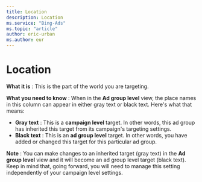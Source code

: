 ```yaml
---
title: Location
description: Location
ms.service: "Bing-Ads"
ms.topic: "article"
author: eric-urban
ms.author: eur
---
```


# Location

**What it is** : This is the part of the world you are targeting.

**What you need to know** : When in the **Ad group level** view,  the place names in this column can appear in either gray text or black text. Here's what that means:
- **Gray text** : This is a **campaign level** target. In other words, this ad group has inherited this target from its campaign's targeting settings.
- **Black text** : This is an **ad group level** target. In other words, you have added or changed this target for this particular ad group.

**Note** : You can make changes to an inherited target (gray text) in the **Ad group level** view and it will become an ad group level target (black text). Keep in mind that, going forward, you will need to manage this setting independently of your campaign level settings.


